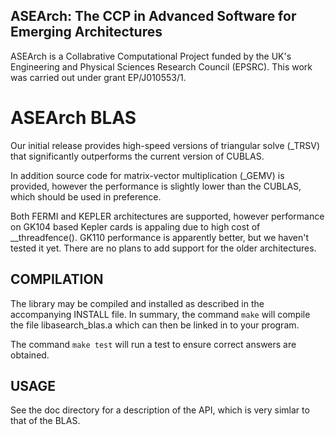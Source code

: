 ## ASEArch: The CCP in Advanced Software for Emerging Architectures

ASEArch is a Collabrative Computational Project funded by the UK's
Engineering and Physical Sciences Research Council (EPSRC).
This work was carried out under grant EP/J010553/1.

# ASEArch BLAS
Our initial release provides high-speed versions of triangular solve (_TRSV)
that significantly outperforms the current version of CUBLAS.

In addition source code for matrix-vector multiplication (_GEMV) is provided,
however the performance is slightly lower than the CUBLAS, which should be
used in preference.

Both FERMI and KEPLER architectures are supported, however performance on
GK104 based Kepler cards is appaling due to high cost of __threadfence().
GK110 performance is apparently better, but we haven't tested it yet.
There are no plans to add support for the older architectures.

## COMPILATION
The library may be compiled and installed as described in the accompanying
INSTALL file. In summary, the command `make` will compile the file
libasearch_blas.a which can then be linked in to your program.

The command `make test` will run a test to ensure correct answers are obtained.

## USAGE
See the doc directory for a description of the API, which is very simlar to
that of the BLAS.
